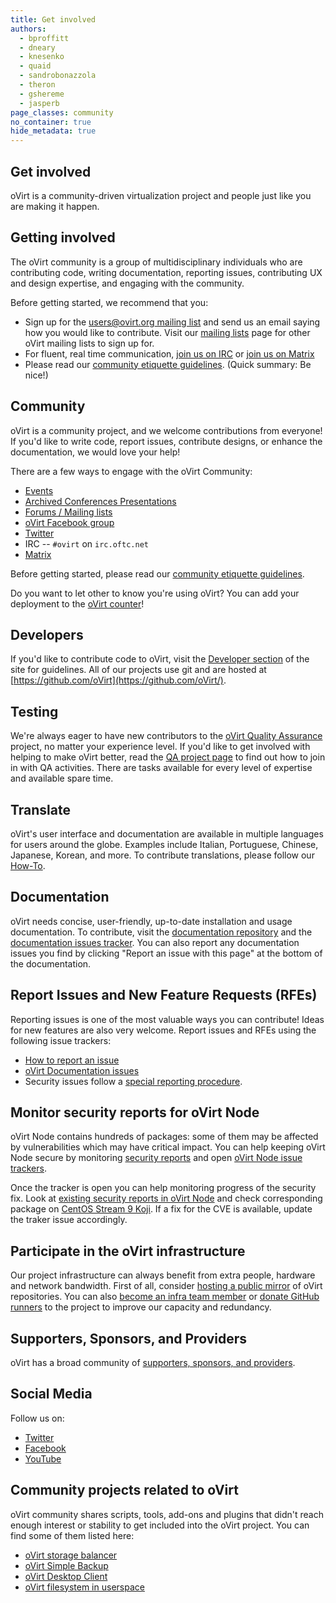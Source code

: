 ```yaml
---
title: Get involved
authors:
  - bproffitt
  - dneary
  - knesenko
  - quaid
  - sandrobonazzola
  - theron
  - gshereme
  - jasperb
page_classes: community
no_container: true
hide_metadata: true
---
```


<section class="community_head">

# Get involved

oVirt is a community-driven virtualization project and people just like you are making it happen.

</section>

<section class="container">

# Getting involved

The oVirt community is a group of multidisciplinary individuals who are contributing code, writing documentation, reporting issues,
contributing UX and design expertise, and engaging with the community.

Before getting started, we recommend that you:

- Sign up for the [users@ovirt.org mailing list](/community/users-list.html) and send us an email saying how you would like to contribute.
  Visit our [mailing lists](/community/about/mailing-lists.html) page for other oVirt mailing lists to sign up for.
- For fluent, real time communication, [join us on IRC](/community/about/contact.html#irc) or [join us on Matrix](/community/about/contact.html#matrix)
- Please read our [community etiquette guidelines](/community/about/community-guidelines.html). (Quick summary: Be nice!)

# Community

oVirt is a community project, and we welcome contributions from everyone! If you'd like to write code, report issues, contribute designs, or enhance the documentation, we would love your help!

There are a few ways to engage with the oVirt Community:

- [Events](/events/)
- [Archived Conferences Presentations](archived_conferences_presentations.html)
- [Forums / Mailing lists](https://lists.ovirt.org/archives/)
- [oVirt Facebook group](https://www.facebook.com/groups/ovirt.openvirtualization/)
- [Twitter](https://twitter.com/ovirt)
- IRC -- `#ovirt` on `irc.oftc.net`
- [Matrix](https://matrix.to/#/#ovirt:ovirt.tech)

Before getting started, please read our [community etiquette guidelines](/community/about/community-guidelines.html).

Do you want to let other to know you're using oVirt? You can add your deployment to the [oVirt counter](ovirt-counter.html)!

## Developers

If you'd like to contribute code to oVirt, visit the [Developer section](/develop/) of the site for guidelines.
All of our projects use git and are hosted at [https://github.com/oVirt](https://github.com/oVirt/).

## Testing

We're always eager to have new contributors to the [oVirt Quality Assurance](/develop/qa/index.html) project, no matter your experience level.
If you'd like to get involved with helping to make oVirt better, read the [QA project page](/develop/qa/index.html) to find out how to join in with QA activities.
There are tasks available for every level of expertise and available spare time.

## Translate

oVirt's user interface and documentation are available in multiple languages for users around the globe.
Examples include Italian, Portuguese, Chinese, Japanese, Korean, and more.
To contribute translations, please follow our [How-To](/develop/localization.html).

## Documentation

oVirt needs concise, user-friendly, up-to-date installation and usage documentation.
To contribute, visit the [documentation repository](https://github.com/oVirt/ovirt-site/tree/main/source/documentation)
and the [documentation issues tracker](https://github.com/oVirt/ovirt-site/issues?q=is%3Aissue+is%3Aopen+label%3Adocumentation).
You can also report any documentation issues you find by clicking "Report an issue with this page" at the bottom of the documentation.

## Report Issues and New Feature Requests (RFEs)

Reporting issues is one of the most valuable ways you can contribute! Ideas for new features are also very welcome. Report issues and RFEs using the following issue trackers:

- [How to report an issue](/community/report-a-bug.html)
- [oVirt Documentation issues](https://github.com/oVirt/ovirt-site/issues?q=is%3Aissue+is%3Aopen+label%3Adocumentation)
- Security issues follow a [special reporting procedure](/community/security.html).

## Monitor security reports for oVirt Node

oVirt Node contains hundreds of packages: some of them may be affected by vulnerabilities which may have critical impact.
You can help keeping oVirt Node secure by monitoring [security reports](https://access.redhat.com/security/security-updates/cve)
and open [oVirt Node issue trackers](https://github.com/oVirt/ovirt-node-ng-image/issues).

Once the tracker is open you can help monitoring progress of the security fix.
Look at [existing security reports in oVirt Node](https://github.com/oVirt/ovirt-node-ng-image/issues?q=is%3Aissue+is%3Aopen+label%3Asecurity)
and check corresponding package on [CentOS Stream 9 Koji](https://kojihub.stream.centos.org/koji/packages).
If a fix for the CVE is available, update the traker issue accordingly.

## Participate in the oVirt infrastructure

Our project infrastructure can always benefit from extra people, hardware and network bandwidth.
First of all, consider [hosting a public mirror](/community/get-involved/repository-mirrors.html) of oVirt repositories.
You can also [become an infra team member](/community/becoming-an-infrastructure-team-member.html) or
[donate GitHub runners](https://docs.github.com/en/actions/hosting-your-own-runners/about-self-hosted-runners) to the project to improve our capacity and redundancy.

## Supporters, Sponsors, and Providers

oVirt has a broad community of [supporters, sponsors, and providers](/community/user-stories/users-and-providers.html).

## Social Media

Follow us on:

- [Twitter](https://twitter.com/ovirt)
- [Facebook](https://www.facebook.com/groups/ovirt.openvirtualization/)
- [YouTube](http://www.youtube.com/user/ovirtproject)

## Community projects related to oVirt

oVirt community shares scripts, tools, add-ons and plugins that didn't reach enough interest or stability
to get included into the oVirt project.
You can find some of them listed here:

- [oVirt storage balancer](https://github.com/nkovacne/ovirt-storage-balancer)
- [oVirt Simple Backup](https://github.com/zipurman/oVIRT_Simple_Backup)
- [oVirt Desktop Client](https://github.com/nkovacne/ovirt-desktop-client)
- [oVirt filesystem in userspace](https://github.com/yuvalturg/ovirtfs)

</section>
